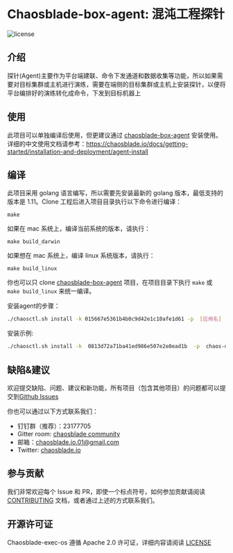 # Chaosblade-box-agent: 混沌工程探针
![license](https://img.shields.io/github/license/chaosblade-io/chaosblade.svg)

## 介绍
探针(Agent)主要作为平台端建联、命令下发通道和数据收集等功能，所以如果需要对目标集群或主机进行演练，需要在端侧的目标集群或主机上安装探针，以便将平台编排好的演练转化成命令，下发到目标机器上

## 使用
此项目可以单独编译后使用，但更建议通过 [chaosblade-box-agent](https://github.com/chaosblade-io/chaosblade-box-agent) 安装使用。详细的中文使用文档请参考：https://chaosblade.io/docs/getting-started/installation-and-deployment/agent-install

## 编译
此项目采用 golang 语言编写，所以需要先安装最新的 golang 版本，最低支持的版本是 1.11。Clone 工程后进入项目目录执行以下命令进行编译：
```shell script
make
```
如果在 mac 系统上，编译当前系统的版本，请执行：
```shell script
make build_darwin
```
如果想在 mac 系统上，编译 linux 系统版本，请执行：
```shell script
make build_linux
```
你也可以只 clone [chaosblade-box-agent](https://github.com/chaosblade-io/chaosblade-box-agent) 项目，在项目目录下执行 `make` 或 `make build_linux` 来统一编译。

安装agent的步骤：
```bash
./chaosctl.sh install -k 015667e5361b4b0c9d42e1c10afe1d61 -p  [应用名]  -g  [应用分组]  -P  [agent端口号]  -t [chaosblade-box ip:port]
```

安装示例:
```bash
./chaosctl.sh install -k  0813d72a71ba41ed986e507e2e0ead1b  -p  chaos-default-app  -g  chaos-default-app-group  -P 19527 -t 127.0.0.1
```

## 缺陷&建议
欢迎提交缺陷、问题、建议和新功能，所有项目（包含其他项目）的问题都可以提交到[Github Issues](https://github.com/chaosblade-io/chaosblade/issues) 

你也可以通过以下方式联系我们：
* 钉钉群（推荐）：23177705
* Gitter room: [chaosblade community](https://gitter.im/chaosblade-io/community)
* 邮箱：chaosblade.io.01@gmail.com
* Twitter: [chaosblade.io](https://twitter.com/ChaosbladeI)

## 参与贡献
我们非常欢迎每个 Issue 和 PR，即使一个标点符号，如何参加贡献请阅读 [CONTRIBUTING](CONTRIBUTING.md) 文档，或者通过上述的方式联系我们。

## 开源许可证
Chaosblade-exec-os 遵循 Apache 2.0 许可证，详细内容请阅读 [LICENSE](LICENSE)

